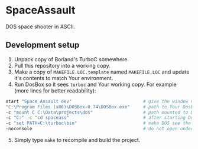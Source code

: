 # SpaceAssault
DOS space shooter in ASCII.

## Development setup

1. Unpack copy of Borland's TurboC somewhere.
2. Pull this repository into a working copy.
3. Make a copy of `MAKEFILE.LOC.template` named `MAKEFILE.LOC` and update it's contents to match Your environment.
4. Run DosBox so it sees `turboc` and Your working copy. For example (more lines for better readability):
  ```sh
  start "Space Assault dev"                           # give the window nice title
  "C:\Program Files (x86)\DOSBox-0.74\DOSBox.exe"     # path to Your DosBox installation
  -c "mount C C:\Data\projects\dos"                   # path mounted to DosBox's C:, must contain both turbox and working copy
  -c "C:" -c "cd spaceass"                            # after starting DosBox, switch to C:/spaceass (in mounted filesystem)
  -c "set PATH=C:\turboc\bin"                         # make DOS see the "make" utility
  -noconsole                                          # do not open underlying console window for DosBox
  ```
5. Simply type `make` to recompile and build the project.
